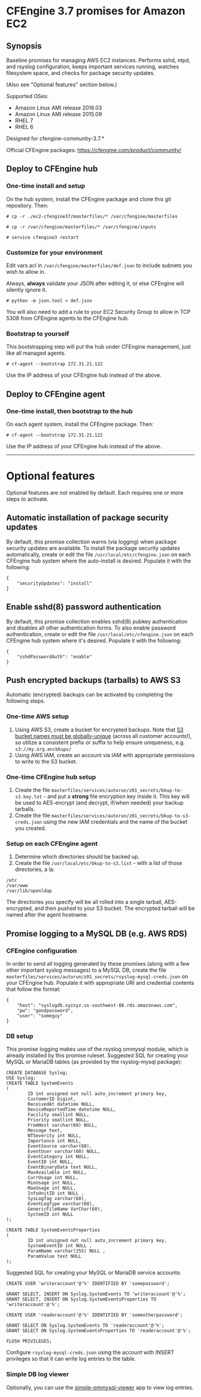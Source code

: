 # CFEngine 3.7 promises for Amazon EC2

## Synopsis

Baseline promises for managing AWS EC2 instances. Performs sshd, ntpd, and rsyslog configuration, keeps important services running, watches filesystem space, and checks for package security updates.

(Also see "Optional features" section below.)

Supported OSes:
* Amazon Linux AMI release 2016.03
* Amazon Linux AMI release 2015.09
* RHEL 7
* RHEL 6

Designed for cfengine-community-3.7.*

Official CFEngine packages:
https://cfengine.com/product/community/

## Deploy to CFEngine hub

### One-time install and setup

On the hub system, install the CFEngine package and clone this git repository. Then:

```
# cp -r ./ec2-cfengine37/masterfiles/* /var/cfengine/masterfiles

# cp -r /var/cfengine/masterfiles/* /var/cfengine/inputs

# service cfengine3 restart
```

### Customize for your environment

Edit vars.acl in `/var/cfengine/masterfiles/def.json` to include subnets you wish to allow in.

Always, **always** validate your JSON after editing it, or else CFEngine will silently ignore it.

```
# python -m json.tool < def.json
```

You will also need to add a rule to your EC2 Security Group to allow in TCP 5308 from CFEngine agents to the CFEngine hub.

### Bootstrap to yourself

This bootstrapping step will put the hub under CFEngine management, just like all managed agents.

```
# cf-agent --bootstrap 172.31.21.122
```

Use the IP address of your CFEngine hub instead of the above.

## Deploy to CFEngine agent

### One-time install, then bootstrap to the hub

On each agent system, install the CFEngine package. Then:

```
# cf-agent --bootstrap 172.31.21.122
```

Use the IP address of your CFEngine hub instead of the above.

---

# Optional features

Optional features are _not_ enabled by default. Each requires one or more steps to activate.

## Automatic installation of package security updates

By default, this promise collection warns (via logging) when package security updates are available. To install the package security updates automatically, create or edit the file `/usr/local/etc/cfengine.json` on each CFEngine hub system where the auto-install is desired. Populate it with the following:

```
{
    "securityUpdates": "install"
}
```

## Enable sshd(8) password authentication

By default, this promise collection enables sshd(8) pubkey authentication and disables all other authentication forms. To also enable password authentication, create or edit the file `/usr/local/etc/cfengine.json` on each CFEngine hub system where it's desired. Populate it with the following:

```
{
    "sshdPasswordAuth": "enable"
}
```

## Push encrypted backups (tarballs) to AWS S3

Automatic (encrypted) backups can be activated by completing the following steps.

### One-time AWS setup

1. Using AWS S3, create a bucket for encrypted backups. Note that [S3 bucket names must be globally-unique](http://docs.aws.amazon.com/AmazonS3/latest/dev/BucketRestrictions.html) (across all customer accounts!), so utilize a consistent prefix or suffix to help ensure uniqueness, e.g. `s3://my.org.encbkups/`
2. Using AWS IAM, create an account via IAM with appropriate permissions to write to the S3 bucket.

### One-time CFEngine hub setup

1. Create the file `masterfiles/services/autorun/z01_secrets/bkup-to-s3.key.txt` - and put a **strong** file encryption key inside it. This key will be used to AES-encrypt (and decrypt, if/when needed) your backup tarballs.
2. Create the file `masterfiles/services/autorun/z01_secrets/bkup-to-s3-creds.json` using the new IAM credentials and the name of the bucket you created.

### Setup on each CFEngine agent

1. Determine which directories should be backed up.
2. Create the file `/usr/local/etc/bkup-to-s3.list` - with a list of those directories, a la:

```
/etc
/var/www
/var/lib/openldap
```

The directories you specify will be all rolled into a single tarball, AES-encrypted, and then pushed to your S3 bucket. The encrypted tarball will be named after the agent hostname.

## Promise logging to a MySQL DB (e.g. AWS RDS)

### CFEngine configuration

In order to send all logging generated by these promises (along with a few other important syslog messages) to a MySQL DB, create the file `masterfiles/services/autorun/z01_secrets/rsyslog-mysql-creds.json` on your CFEngine hub. Populate it with appropriate URI and credential contents that follow the format:

```
{
    "host": "syslogdb.xyzxyz.us-southwest-88.rds.amazonaws.com",
    "pw": "goodpassword",
    "user": "someguy"
}
```

### DB setup

This promise logging makes use of the rsyslog ommysql module, which is already installed by this promise ruleset. Suggested SQL for creating your MySQL or MariaDB tables (as provided by the rsyslog-mysql package):

```
CREATE DATABASE Syslog;
USE Syslog;
CREATE TABLE SystemEvents
(
        ID int unsigned not null auto_increment primary key,
        CustomerID bigint,
        ReceivedAt datetime NULL,
        DeviceReportedTime datetime NULL,
        Facility smallint NULL,
        Priority smallint NULL,
        FromHost varchar(60) NULL,
        Message text,
        NTSeverity int NULL,
        Importance int NULL,
        EventSource varchar(60),
        EventUser varchar(60) NULL,
        EventCategory int NULL,
        EventID int NULL,
        EventBinaryData text NULL,
        MaxAvailable int NULL,
        CurrUsage int NULL,
        MinUsage int NULL,
        MaxUsage int NULL,
        InfoUnitID int NULL ,
        SysLogTag varchar(60),
        EventLogType varchar(60),
        GenericFileName VarChar(60),
        SystemID int NULL
);

CREATE TABLE SystemEventsProperties
(
        ID int unsigned not null auto_increment primary key,
        SystemEventID int NULL ,
        ParamName varchar(255) NULL ,
        ParamValue text NULL
);
```

Suggested SQL for creating your MySQL or MariaDB service accounts:

```
CREATE USER 'writeraccount'@'%' IDENTIFIED BY 'somepassword';

GRANT SELECT, INSERT ON Syslog.SystemEvents TO 'writeraccount'@'%';
GRANT SELECT, INSERT ON Syslog.SystemEventsProperties TO 'writeraccount'@'%';

CREATE USER 'readeraccount'@'%' IDENTIFIED BY 'someotherpassword';

GRANT SELECT ON Syslog.SystemEvents TO 'readeraccount'@'%';
GRANT SELECT ON Syslog.SystemEventsProperties TO 'readeraccount'@'%';

FLUSH PRIVILEGES;
```

Configure `rsyslog-mysql-creds.json` using the account with INSERT privileges so that it can write log entries to the table.

### Simple DB log viewer

Optionally, you can use the [simple-ommysql-viewer](https://github.com/ecs-hk/simple-ommysql-viewer) app to view log entries.
